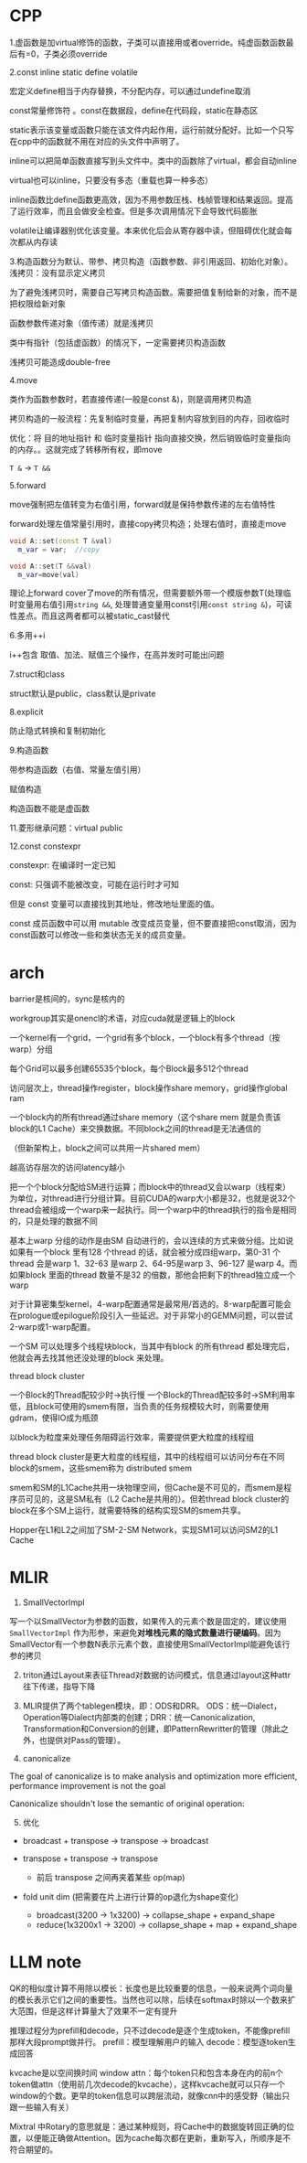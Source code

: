 # CPP

1.虚函数是加virtual修饰的函数，子类可以直接用或者override。纯虚函数函数最后有=0，子类必须override

2.const inline static define volatile

宏定义define相当于内存替换，不分配内存，可以通过undefine取消

const常量修饰符 。const在数据段，define在代码段，static在静态区

static表示该变量或函数只能在该文件内起作用，运行前就分配好。比如一个只写在cpp中的函数就不用在对应的头文件中声明了。

inline可以把简单函数直接写到头文件中。类中的函数除了virtual，都会自动inline

virtual也可以inline，只要没有多态（重载也算一种多态）

inline函数比define函数更高效，因为不用参数压栈、栈帧管理和结果返回。提高了运行效率，而且会做安全检查。但是多次调用情况下会导致代码膨胀

volatile让编译器别优化该变量。本来优化后会从寄存器中读，但阻碍优化就会每次都从内存读

3.构造函数分为默认、带参、拷贝构造（函数参数、非引用返回、初始化对象）。浅拷贝：没有显示定义拷贝

为了避免浅拷贝时，需要自己写拷贝构造函数。需要把值复制给新的对象，而不是把权限给新对象

函数参数传递对象（值传递）就是浅拷贝

类中有指针（包括虚函数）的情况下，一定需要拷贝构造函数

浅拷贝可能造成double-free

4.move

类作为函数参数时，若直接传递(一般是const &)，则是调用拷贝构造

拷贝构造的一般流程：先复制临时变量，再把复制内容放到目的内存，回收临时

优化：将 目的地址指针 和 临时变量指针  指向直接交换，然后销毁临时变量指向的内存。。这就完成了转移所有权，即move

`T &` -> `T &&`

5.forward

move强制把左值转变为右值引用，forward就是保持参数传递的左右值特性

forward处理左值常量引用时，直接copy拷贝构造；处理右值时，直接走move

```cpp
void A::set(const T &val)
  m_var = var;  //copy

void A::set(T &&val)
  m_var=move(val)
```

理论上forward cover了move的所有情况，但需要额外带一个模版参数T(处理临时变量用右值引用`string &&`, 处理普通变量用const引用`const string &`)，可读性差点。而且这两者都可以被static_cast替代

6.多用++i

i++包含 取值、加法、赋值三个操作，在高并发时可能出问题

7.struct和class

struct默认是public，class默认是private

8.explicit

防止隐式转换和复制初始化

9.构造函数

带参构造函数（右值、常量左值引用）

赋值构造

构造函数不能是虚函数

11.菱形继承问题：virtual public

12.const constexpr

constexpr: 在编译时一定已知

const: 只强调不能被改变，可能在运行时才可知

但是 const 变量可以直接找到其地址，修改地址里面的值。

const 成员函数中可以用 mutable 改变成员变量，但不要直接把const取消，因为const函数可以修改一些和类状态无关的成员变量。

# arch

barrier是核间的，sync是核内的

workgroup其实是onencl的术语，对应cuda就是逻辑上的block

一个kernel有一个grid，一个grid有多个block，一个block有多个thread（按warp）分组

每个Grid可以最多创建65535个block，每个Block最多512个thread

访问层次上，thread操作register，block操作share memory，grid操作global ram

一个block内的所有thread通过share memory（这个share mem 就是负责该block的L1 Cache）来交换数据。不同block之间的thread是无法通信的

（但新架构上，block之间可以共用一片shared mem）

越高访存层次的访问latency越小

把一个个block分配给SM进行运算；而block中的thread又会以warp（线程束）为单位，对thread进行分组计算。目前CUDA的warp大小都是32，也就是说32个thread会被组成一个warp来一起执行。同一个warp中的thread执行的指令是相同的，只是处理的数据不同

基本上warp 分组的动作是由SM 自动进行的，会以连续的方式来做分组。比如说如果有一个block 里有128 个thread 的话，就会被分成四组warp，第0-31 个thread 会是warp 1、32-63 是warp 2、64-95是warp 3、96-127 是warp 4。而如果block 里面的thread 数量不是32 的倍数，那他会把剩下的thread独立成一个warp

对于计算密集型kernel，4-warp配置通常是最常用/首选的。8-warp配置可能会在prologue或epilogue阶段引入一些延迟。对于非常小的GEMM问题，可以尝试2-warp或1-warp配置。

一个SM 可以处理多个线程块block，当其中有block 的所有thread 都处理完后，他就会再去找其他还没处理的block 来处理。

thread block cluster

一个Block的Thread配较少时->执行慢
一个Block的Thread配较多时->SM利用率低，且block可使用的smem有限，当负责的任务规模较大时，则需要使用gdram，使得IO成为瓶颈

以block为粒度来处理任务阻碍运行效率，需要提供更大粒度的线程组

thread block cluster是更大粒度的线程组，其中的线程组可以访问分布在不同block的smem，这些smem称为 distributed smem

smem和SM的L1Cache共用一块物理空间，但Cache是不可见的，而smem是程序员可见的，这是SM私有（L2 Cache是共用的）。但若thread block cluster的block在多个SM上运行，就需要特殊的结构实现SM的smem共享。

Hopper在L1和L2之间加了SM-2-SM Network，实现SM1可以访问SM2的L1 Cache

# MLIR

1. SmallVectorImpl

写一个以SmallVector为参数的函数，如果传入的元素个数是固定的，建议使用`SmallVectorImpl` 作为形参，来避免**对堆栈元素的隐式数量进行硬编码**。因为 SmallVector有一个参数N表示元素个数，直接使用SmallVectorImpl能避免该行参的拷贝

2. triton通过Layout来表征Thread对数据的访问模式，信息通过layout这种attr往下传递，指导下降

3. MLIR提供了两个tablegen模块，即：ODS和DRR。
ODS：统一Dialect，Operation等Dialect内部类的创建；DRR：统一Canonicalization, Transformation和Conversion的创建，即PatternRewritter的管理（除此之外，也提供对Pass的管理）。

4. canonicalize

The goal of canonicalize is to make analysis and optimization more efficient, performance improvement is not the goal

Canonicalize shouldn't lose the semantic of original operation:

5. 优化

- broadcast + transpose -> transpose -> broadcast

- transpose + transpose -> transpose
  - 前后 transpose 之间再夹着某些 op(map)

- fold unit dim (把需要在片上进行计算的op退化为shape变化)
  - broadcast(3200 -> 1x3200) -> collapse_shape + expand_shape
  - reduce(1x3200x1 -> 3200) -> collapse_shape + map + expand_shape

# LLM note

QK的相似度计算不用除以模长：长度也是比较重要的信息，一般来说两个词向量的模长表示它们之间的重要性。当然也可以除，后续在softmax时除以一个数来扩大范围，但是这样计算量大了效果不一定有提升

推理过程分为prefill和decode，只不过decode是逐个生成token，不能像prefill那样大段prompt做并行。
prefill：模型理解用户的输入
decode：模型逐token生成回答

kvcache是以空间换时间
window attn：每个token只和包含本身在内的前n个token做attn（使用前几次decode的kvcache），这样kvcache就可以只存一个window的个数。更早的token信息可以跨层流动，就像cnn中的感受野（输出只跟一些输入有关）

Mixtral 中Rotary的意思就是：通过某种规则，将Cache中的数据旋转回正确的位置，以便能正确做Attention。因为cache每次都在更新，重新写入，所顺序是不符合期望的。
